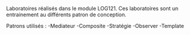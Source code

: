 Laboratoires réalisés dans le module LOG121. 
Ces laboratoires sont un entrainement au différents patron de conception.

Patrons utilisés :
  -Mediateur
  -Composite
  -Stratégie
  -Observer
  -Template
